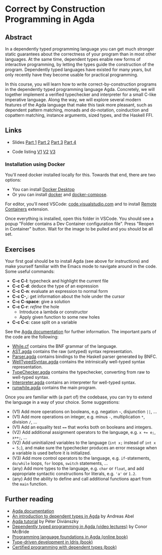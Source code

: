 Correct by Construction Programming in Agda
===========================================

Abstract
--------

In a dependently typed programming language you can get much stronger
static guarantees about the correctness of your program than in most
other languages. At the same time, dependent types enable new forms of
interactive programming, by letting the types guide the construction
of the program. Dependently typed languages have existed for many
years, but only recently have they become usable for practical
programming.

In this course, you will learn how to write correct-by-construction
programs in the dependently typed programming language
Agda. Concretely, we will together implement a verified typechecker
and interpreter for a small C-like imperative language. Along the way,
we will explore several modern features of the Agda language that make
this task more pleasant, such as dependent pattern matching, monads
and do-notation, coinduction and copattern matching, instance
arguments, sized types, and the Haskell FFI.

Links
-----

* Slides [Part 1](slides/slides1.html) [Part
  2](slides/slides2.html) [Part 3](slides/slides3.html) [Part
  4](slides/slides4.html)

* Code listing [V1](src/V1/html/V1.runwhile.html)
  [V2](src/V2/html/V2.runwhile.html)
  [V3](src/V3/html/V3.runwhile.html)


### Installation using Docker

You'll need docker installed locally for this. Towards that end, there are two options:
* You can install [Docker Desktop](https://www.docker.com/products/docker-desktop/)
* Or you can install [docker](https://docs.docker.com/get-docker/) and [docker-compose](https://docs.docker.com/compose/install/).

For editor, you'll need VSCode: [code.visualstudio.com](https://code.visualstudio.com/) and to install [Remote Containers](vscode:extension/ms-vscode-remote.remote-containers) extension.

Once everything is installed, open this folder in VSCode.
You should see a popup "Folder contains a Dev Container configuration file". Press "Reopen in Container" button. Wait for the image to be pulled and you should be all set.

Exercises
---------

Your first goal should be to install
Agda (see above for instructions) and make yourself familiar with the
Emacs mode to navigate around in the code. Some useful commands:


- **C-c C-l**: typecheck and highlight the current file
- **C-c C-d**: deduce the type of an expression
- **C-c C-n**: evaluate an expression to normal form
- **C-c C-,**: get information about the hole under the cursor
- **C-c C-space**: give a solution
- **C-c C-r**: *refine* the hole
  * Introduce a lambda or constructor
  * Apply given function to some new holes
- **C-c C-c**: case split on a variable

See the [Agda documentation](https://agda.readthedocs.io/en/v2.6.0.1/)
for further information. The important parts of the code are the following:

- [While.cf](src/V1/While.cf) contains the BNF grammar of the language.
- [AST.agda](src/V1/html/V1.AST.html) contains the raw (untyped)
  syntax representation.
- [Parser.agda](src/V1/html/V1.Parser.html) contains bindings to the
  Haskell parser generated by BNFC.
- [WellTypedSyntax.agda](src/V1/html/V1.WellTypedSyntax.html) contains
  the intrinsically well-typed syntax representation.
- [TypeChecker.agda](src/V1/html/V1.TypeChecker.html) contains the
  typechecker, converting from raw to well-typed syntax.
- [Interpreter.agda](src/V1/html/V1.Interpreter.html) contains an
  interpreter for well-typed syntax.
- [runwhile.agda](src/V1/html/V1.runwhile.html) contains the main
  program.

Once you are familiar with (a part of) the codebase, you can try to
extend the language in a way of your choice. Some suggestions:

- (V1) Add more operations on booleans, e.g. negation `~`, disjunction
  `||`, ...
- (V1) Add more operations on integer, e.g. minus `-`, multiplication `*`,
  division `/`, ...
- (V1) Add an equality test `==` that works both on booleans and
  integers.
- (V2) Add additional assignment operators to the language, e.g. `x += e;`,
  `x++;`, ...
- (V2) Add uninitialized variables to the language (`int x;` instead of
  `int x = 5;`), and make sure the typechecker produces an error
  message when a variable is used before it is initialized.
- (V3) Add more control operators to the language, e.g. `if`-statements,
  `do/while` loops, `for` loops, `switch` statements, ...
- (any) Add more types to the language, e.g. `char` or `float`, and
  add appropriate syntactic constructions for literals, e.g. `'a'` or
  `1.2`.
- (any) Add the ability to define and call additional functions apart from
  the `main` function.

Further reading
---------------

- [Agda documentation](https://agda.readthedocs.io/en/v2.6.0.1/)
- [An introduction to dependent types in Agda](http://www2.tcs.ifi.lmu.de/~abel/DepTypes.pdf) by Andreas Abel
- [Agda tutorial](https://people.inf.elte.hu/divip/AgdaTutorial/Index.html) by Péter Diviánszky
- [Dependently typed programming in Agda (video lectures)](https://www.youtube.com/playlist?list=PL44F162A8B8CB7C87) by Conor McBride
- [Programming language foundations in Agda (online book)](https://plfa.github.io/)
- [Type-driven development in Idris (book)](https://www.manning.com/books/type-driven-development-with-idris)
- [Certified programming with dependent types (book)](http://adam.chlipala.net/cpdt/)
